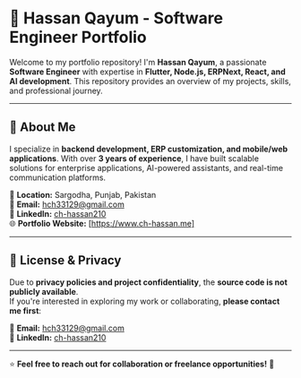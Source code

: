 # 🚀 Hassan Qayum - Software Engineer Portfolio

Welcome to my portfolio repository! I'm **Hassan Qayum**, a passionate **Software Engineer** with expertise in **Flutter, Node.js, ERPNext, React, and AI development**. This repository provides an overview of my projects, skills, and professional journey.

---

## 🔹 About Me

I specialize in **backend development, ERP customization, and mobile/web applications**. With over **3 years of experience**, I have built scalable solutions for enterprise applications, AI-powered assistants, and real-time communication platforms.

📍 **Location:** Sargodha, Punjab, Pakistan  
📧 **Email:** [hch33129@gmail.com](mailto:hch33129@gmail.com)  
🔗 **LinkedIn:** [ch-hassan210](https://www.linkedin.com/in/ch-hassan210/)  
🌐 **Portfolio Website:** [https://www.ch-hassan.me]  

---

## 📜 License & Privacy

Due to **privacy policies and project confidentiality**, the **source code is not publicly available**.  
If you're interested in exploring my work or collaborating, **please contact me first**:

📧 **Email:** [hch33129@gmail.com](mailto:hch33129@gmail.com)  
🔗 **LinkedIn:** [ch-hassan210](https://www.linkedin.com/in/ch-hassan210/)

---

⭐ **Feel free to reach out for collaboration or freelance opportunities!** 🚀
